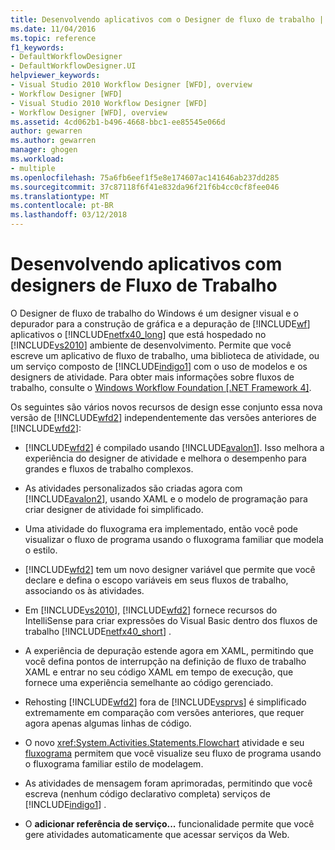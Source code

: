 ```yaml
---
title: Desenvolvendo aplicativos com o Designer de fluxo de trabalho | Microsoft Docs
ms.date: 11/04/2016
ms.topic: reference
f1_keywords:
- DefaultWorkflowDesigner
- DefaultWorkflowDesigner.UI
helpviewer_keywords:
- Visual Studio 2010 Workflow Designer [WFD], overview
- Workflow Designer [WFD]
- Visual Studio 2010 Workflow Designer [WFD]
- Workflow Designer [WFD], overview
ms.assetid: 4cd062b1-b496-4668-bbc1-ee85545e066d
author: gewarren
ms.author: gewarren
manager: ghogen
ms.workload:
- multiple
ms.openlocfilehash: 75a6fb6eef1f5e8e174607ac141646ab237dd285
ms.sourcegitcommit: 37c87118f6f41e832da96f21f6b4cc0cf8fee046
ms.translationtype: MT
ms.contentlocale: pt-BR
ms.lasthandoff: 03/12/2018
---
```

# <a name="developing-applications-with-the-workflow-designer"></a>Desenvolvendo aplicativos com designers de Fluxo de Trabalho

O Designer de fluxo de trabalho do Windows é um designer visual e o depurador para a construção de gráfica e a depuração de [!INCLUDE[wf](../workflow-designer/includes/wf_md.md)] aplicativos o [!INCLUDE[netfx40_long](../workflow-designer/includes/netfx40_long_md.md)] que está hospedado no [!INCLUDE[vs2010](../misc/includes/vs2010_md.md)] ambiente de desenvolvimento. Permite que você escreve um aplicativo de fluxo de trabalho, uma biblioteca de atividade, ou um serviço composto de [!INCLUDE[indigo1](../workflow-designer/includes/indigo1_md.md)] com o uso de modelos e os designers de atividade. Para obter mais informações sobre fluxos de trabalho, consulte o [Windows Workflow Foundation &#91;.NET Framework 4&#93;](http://msdn.microsoft.com/Library/9a23ea6b-d600-483e-89cd-8889cfec5f66).

 Os seguintes são vários novos recursos de design esse conjunto essa nova versão de [!INCLUDE[wfd2](../workflow-designer/includes/wfd2_md.md)] independentemente das versões anteriores de [!INCLUDE[wfd2](../workflow-designer/includes/wfd2_md.md)]:

-   [!INCLUDE[wfd2](../workflow-designer/includes/wfd2_md.md)] é compilado usando [!INCLUDE[avalon1](../workflow-designer/includes/avalon1_md.md)]. Isso melhora a experiência do designer de atividade e melhora o desempenho para grandes e fluxos de trabalho complexos.

-   As atividades personalizados são criadas agora com [!INCLUDE[avalon2](../workflow-designer/includes/avalon2_md.md)], usando XAML e o modelo de programação para criar designer de atividade foi simplificado.

-   Uma atividade do fluxograma era implementado, então você pode visualizar o fluxo de programa usando o fluxograma familiar que modela o estilo.

-   [!INCLUDE[wfd2](../workflow-designer/includes/wfd2_md.md)] tem um novo designer variável que permite que você declare e defina o escopo variáveis em seus fluxos de trabalho, associando os às atividades.

-   Em [!INCLUDE[vs2010](../misc/includes/vs2010_md.md)], [!INCLUDE[wfd2](../workflow-designer/includes/wfd2_md.md)] fornece recursos do IntelliSense para criar expressões do Visual Basic dentro dos fluxos de trabalho [!INCLUDE[netfx40_short](../workflow-designer/includes/netfx40_short_md.md)] .

-   A experiência de depuração estende agora em XAML, permitindo que você defina pontos de interrupção na definição de fluxo de trabalho XAML e entrar no seu código XAML em tempo de execução, que fornece uma experiência semelhante ao código gerenciado.

-   Rehosting [!INCLUDE[wfd2](../workflow-designer/includes/wfd2_md.md)] fora de [!INCLUDE[vsprvs](../code-quality/includes/vsprvs_md.md)] é simplificado extremamente em comparação com versões anteriores, que requer agora apenas algumas linhas de código.

-   O novo <xref:System.Activities.Statements.Flowchart> atividade e seu [fluxograma](../workflow-designer/flowchart-activity-designer.md) permitem que você visualize seu fluxo de programa usando o fluxograma familiar estilo de modelagem.

-   As atividades de mensagem foram aprimoradas, permitindo que você escreva (nenhum código declarativo completa) serviços de [!INCLUDE[indigo1](../workflow-designer/includes/indigo1_md.md)] .

-   O **adicionar referência de serviço...**  funcionalidade permite que você gere atividades automaticamente que acessar serviços da Web.